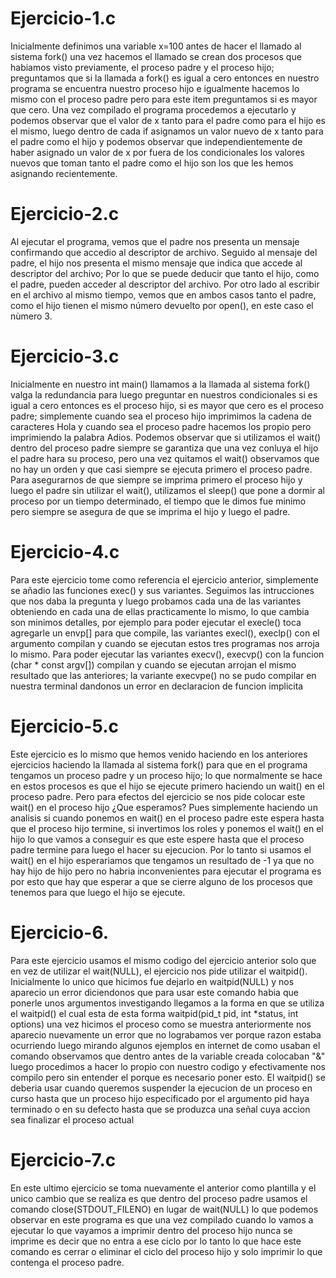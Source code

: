 # Ejercicio-1.c

Inicialmente definimos una variable x=100 antes de hacer el llamado al sistema 
fork() una vez hacemos el llamado se crean dos procesos que habiamos visto
previamente, el proceso padre y el proceso hijo; preguntamos que si la llamada a
fork() es igual a cero entonces en nuestro programa se encuentra nuestro proceso 
hijo e igualmente hacemos lo mismo con el proceso padre pero para este item 
preguntamos si es mayor que cero. Una vez compilado el programa procedemos a 
ejecutarlo y podemos observar que el valor de x tanto para el padre como para el 
hijo es el mismo, luego dentro de cada if asignamos un valor nuevo de x tanto para
el padre como el hijo y podemos observar que independientemente de haber asignado
un valor de x por fuera de los condicionales los valores nuevos que toman tanto el 
padre como el hijo son los que les hemos asignando recientemente.

# Ejercicio-2.c

Al ejecutar el programa, vemos que el padre nos presenta un mensaje confirmando
que accedio al descriptor de archivo. Seguido al mensaje del padre, el hijo nos 
presenta el mismo mensaje que indica que accede al descriptor del archivo; Por lo
que se puede deducir que tanto el hijo, como el padre, pueden acceder al 
descriptor del archivo.
Por otro lado al escribir en el archivo al mismo tiempo, vemos que en ambos casos
tanto el padre, como el hijo tienen el mismo número devuelto por open(), en este
caso el nùmero 3.


# Ejercicio-3.c

Inicialmente en nuestro int main() llamamos a la llamada al sistema fork() 
valga la redundancia para luego preguntar en nuestros condicionales si es 
igual a cero entonces es el proceso hijo, si es mayor que cero es el proceso
padre; simplemente cuando sea el proceso hijo imprimimos la cadena de 
caracteres Hola y cuando sea el proceso padre hacemos los propio pero
imprimiendo la palabra Adios. Podemos observar que si utilizamos el wait()
dentro del proceso padre siempre se garantiza que una vez conluya el hijo
el padre hara su proceso, pero una vez quitamos el wait() observamos que
no hay un orden y que casi siempre se ejecuta primero el proceso padre. Para
asegurarnos de que siempre se imprima primero el proceso hijo y luego el padre
sin utilizar el wait(), utilizamos el sleep() que pone a dormir al proceso
por un tiempo determinado, el tiempo que le dimos fue minimo pero siempre 
se asegura de que se imprima el hijo y luego el padre.

# Ejercicio-4.c

Para este ejercicio tome como referencia el ejercicio anterior, simplemente se 
añadio las funciones exec() y sus variantes. Seguimos las intrucciones que nos
daba la pregunta y luego probamos cada una de las variantes obteniendo en cada
una de ellas practicamente lo mismo, lo que cambia son minimos detalles, por 
ejemplo para poder ejecutar el execle() toca agregarle un envp[] para que 
compile, las variantes execl(), execlp() con el argumento compilan y cuando se 
ejecutan estos tres programas nos arroja lo mismo. Para poder ejecutar las
variantes execv(), execvp() con la funcion (char * const argv[]) compilan y
cuando se ejecutan arrojan el mismo resultado que las anteriores; la variante 
execvpe() no se pudo compilar en nuestra terminal dandonos un error en declaracion
de funcion implicita

# Ejercicio-5.c

Este ejercicio es lo mismo que hemos venido haciendo en los anteriores ejercicios
haciendo la llamada al sistema fork() para que en el programa tengamos un proceso
padre y un proceso hijo; lo que normalmente se hace en estos procesos es que el
hijo se ejecute primero haciendo un wait() en el proceso padre. Pero para efectos
del ejercicio se nos pide colocar este wait() en el proceso hijo ¿Que esperamos?
Pues simplemente haciendo un analisis si cuando ponemos en wait() en el proceso
padre este espera hasta que el proceso hijo termine, si invertimos los roles y
ponemos el wait() en el hijo lo que vamos a conseguir es que este espere hasta
que el proceso padre termine para luego el hacer su ejecucion. Por lo tanto
si usamos el wait() en el hijo esperariamos que tengamos un resultado de -1 ya
que no hay hijo de hijo pero no habria inconvenientes para ejecutar el programa 
es por esto que hay que esperar a que se cierre alguno de los procesos que tenemos
para que luego el hijo se ejecute.

# Ejercicio-6.
Para este ejercicio usamos el mismo codigo del ejercicio anterior solo que en
vez de utilizar el wait(NULL), el ejercicio nos pide utilizar el waitpid().
Inicialmente lo unico que hicimos fue dejarlo en waitpid(NULL) y nos aparecio
un error diciendonos que para usar este comando habia que ponerle unos argumentos
investigando llegamos a la forma en que se utiliza el waitpid() el cual esta de
esta forma waitpid(pid_t pid, int *status, int options) una vez hicimos el proceso
como se muestra anteriormente nos aparecio nuevamente un error que no lograbamos
ver porque razon estaba ocurriendo luego mirando algunos ejemplos en internet de
como usaban el comando observamos que dentro antes de la variable creada colocaban
"&" luego procedimos a hacer lo propio con nuestro codigo y efectivamente nos
compilo pero sin entender el porque es necesario poner esto.
El waitpid() se deberia usar cuando queremos suspender la ejecucion de un proceso
en curso hasta que un proceso hijo especificado por el argumento pid haya terminado o
en su defecto hasta que se produzca una señal cuya accion sea finalizar el proceso
actual

# Ejercicio-7.c
En este ultimo ejercicio se toma nuevamente el anterior como plantilla y el unico
cambio que se realiza es que dentro del proceso padre usamos el comando 
close(STDOUT_FILENO) en lugar de wait(NULL) lo que podemos observar en este programa
es que una vez compilado cuando lo vamos a ejecutar lo que vayamos a imprimir dentro
del proceso hijo nunca se imprime es decir que no entra a ese ciclo por lo tanto
lo que hace este comando es cerrar o eliminar el ciclo del proceso hijo y solo
imprimir lo que contenga el proceso padre.
